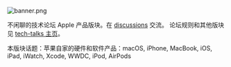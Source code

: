 ![banner.png](https://media.githubusercontent.com/media/adoyle-h/_imgs/master/github/tech-talks/banner.png)

不闲聊的技术论坛 Apple 产品版块。在 [discussions][] 交流。
论坛规则和其他版块见 [tech-talks 主页](https://github.com/just-talks/tech-talks)。

本版块话题：苹果自家的硬件和软件产品：macOS, iPhone, MacBook, iOS, iPad, iWatch, Xcode, WWDC, iPod, AirPods

[discussions]: https://github.com/just-talks/apple/discussions

